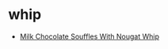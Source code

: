 # whip

 * [Milk Chocolate Souffles With Nougat Whip](index/m/milk-chocolate-souffles-with-nougat-whip-357238.json)
